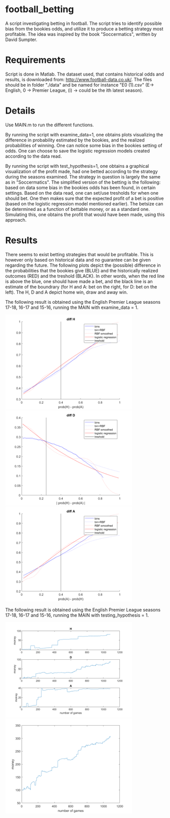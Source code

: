 # football_betting

A script investigating betting in football. The script tries to identify possible bias from the bookies odds, and utilize it to produce a betting strategy most profitable. The idea was inspired by the book "Soccermatics", written by David Sumpter. 

# Requirements

Script is done in Matlab. The dataset used, that contains historical odds and results, is downloaded from: http://www.football-data.co.uk/. The files should be in folder "./data" and be named for instance "E0 (1).csv" (E-> English, 0 -> Premier League, (i) -> could be the ith latest season).

# Details

Use MAIN.m to run the different functions.

By running the script with examine_data=1, one obtains plots visualizing the difference in probability estimated by the bookies, and the realized probabilities of winning. One can notice some bias in the bookies setting of odds. One can choose to save the logistic regression models created according to the data read.

By running the script with test_hypothesis=1, one obtains a graphical visualization of the profit made, had one betted according to the strategy during the seasons examined. The strategy in question is largely the same as in "Soccermatics". The simplified version of the betting is the following: based on data some bias in the bookies odds has been found, in certain settings. Based on the data read, one can set/use tresholds for when one should bet. One then makes sure that the expected profit of a bet is positive (based on the logistic regression model mentioned earlier). The betsize can be determined as a function of bettable money, or as a standard one. Simulating this, one obtains the profit that would have been made, using this approach.

# Results

There seems to exist betting strategies that would be profitable. This is however only based on historical data and no guarantee can be given regarding the future. The following plots depict the (possible) difference in the probabilities that the bookies give (BLUE) and the historically realized outcomes (RED) and the treshold (BLACK). In other words, when the red line is above the blue, one should have made a bet, and the black line is an estimate of the boundrary (for H and A: bet on the right, for D: bet on the left). The H, D and A depict home win, draw and away win.

The following result is obtained using the English Premier League seasons 17-18, 16-17 and 15-16, running the MAIN with examine_data = 1.

<img src="/figures/diff_H.png" width="400">
<img src="/figures/diff_D.png" width="400">
<img src="/figures/diff_A.png" width="400">

The following result is obtained using the English Premier League seasons 17-18, 16-17 and 15-16, running the MAIN with testing_hypothesis = 1.

<img src="/figures/profit_by_bet.png" width="400">
<img src="/figures/profit.png" width="400">
